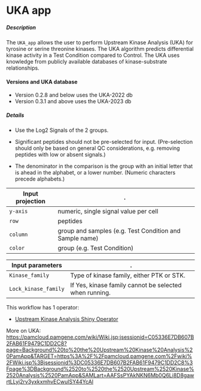 # UKA app

##### Description

The `UKA_app` allows the user to perform Upstream Kinase Analysis (UKA) for tyrosine or serine threonine kinases. The UKA algorithm predicts differential kinase activity in a Test Condition compared to Control. The UKA uses knowledge from publicly available databases of kinase-substrate relationships. 

#### Versions and UKA database
* Version 0.2.8 and below uses the UKA-2022 db
* Version 0.3.1 and above uses the UKA-2023 db


##### Details

* Use the Log2 Signals of the 2 groups.

* Significant peptides should not be pre-selected for input. (Pre-selection should only be based on general QC considerations, e.g. removing peptides with low or absent signals.)

* The denominator in the comparison is the group with an initial letter that is ahead in the alphabet, or a lower number. (Numeric characters precede alphabets.)

Input projection|.
---|---
`y-axis`        | numeric, single signal value per cell
`row`           | peptides
`column`| group and samples (e.g. Test Condition and Sample name)
`color`| group (e.g. Test Condition)


Input parameters|.
---|---
`Kinase_family`      | Type of kinase family, either PTK or STK.
`Lock_kinase_family` | If Yes, kinase family cannot be selected when running.

This workflow has 1 operator:

* [Upstream Kinase Analysis Shiny Operator](https://github.com/pamgene/upstream_kinase_analysis_shiny_operator)

More on UKA:  
https://pamcloud.pamgene.com/wiki/Wiki.jsp;jsessionid=C05336E7DB607B2FAB61F9479C1DD2C8?page=Background%20to%20the%20Upstream%20Kinase%20Analysis%20PamApp&TARGET=https%3A%2F%2Fpamcloud.pamgene.com%2Fwiki%2FWiki.jsp%3Bjsessionid%3DC05336E7DB607B2FAB61F9479C1DD2C8%3Fpage%3DBackground%2520to%2520the%2520Upstream%2520Kinase%2520Analysis%2520PamApp&SAMLart=AAFSsPYAkNKN6Mb0Q6Li8D8gawrtLLyj2rv3yxkxmhvECwuISY44YcAl


